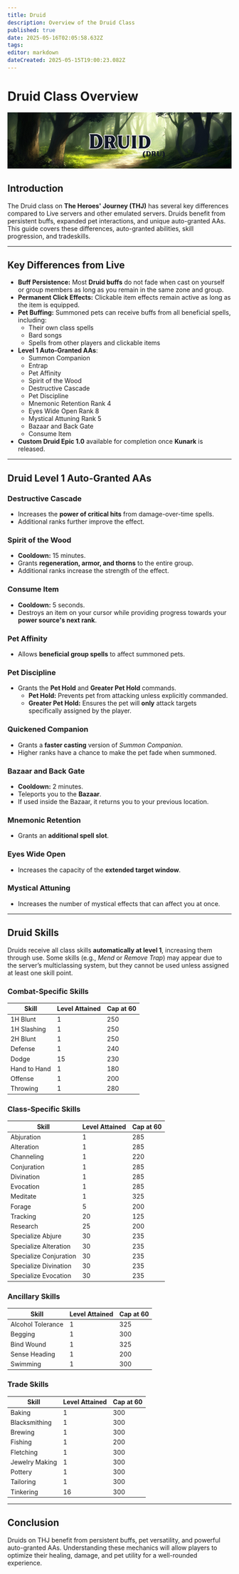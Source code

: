 ```yaml
---
title: Druid
description: Overview of the Druid Class
published: true
date: 2025-05-16T02:05:58.632Z
tags: 
editor: markdown
dateCreated: 2025-05-15T19:00:23.082Z
---
```


# Druid Class Overview

![](/druidpage.png)

## Introduction

The Druid class on **The Heroes' Journey (THJ)** has several key differences compared to Live servers and other emulated servers. Druids benefit from persistent buffs, expanded pet interactions, and unique auto-granted AAs. This guide covers these differences, auto-granted abilities, skill progression, and tradeskills.

---

## Key Differences from Live

-   **Buff Persistence:** Most **Druid buffs** do not fade when cast on yourself or group members as long as you remain in the same zone and group.
-   **Permanent Click Effects:** Clickable item effects remain active as long as the item is equipped.
-   **Pet Buffing:** Summoned pets can receive buffs from all beneficial spells, including:
    -   Their own class spells
    -   Bard songs
    -   Spells from other players and clickable items
-   **Level 1 Auto-Granted AAs**:
    -   Summon Companion
    -   Entrap
    -   Pet Affinity
    -   Spirit of the Wood
    -   Destructive Cascade
    -   Pet Discipline
    -   Mnemonic Retention Rank 4
    -   Eyes Wide Open Rank 8
    -   Mystical Attuning Rank 5
    -   Bazaar and Back Gate
    -   Consume Item
-   **Custom Druid Epic 1.0** available for completion once **Kunark** is released.

---

## Druid Level 1 Auto-Granted AAs

### Destructive Cascade

-   Increases the **power of critical hits** from damage-over-time spells.
-   Additional ranks further improve the effect.

### Spirit of the Wood

-   **Cooldown:** 15 minutes.
-   Grants **regeneration, armor, and thorns** to the entire group.
-   Additional ranks increase the strength of the effect.

### Consume Item

-   **Cooldown:** 5 seconds.
-   Destroys an item on your cursor while providing progress towards your **power source's next rank**.

### Pet Affinity

-   Allows **beneficial group spells** to affect summoned pets.

### Pet Discipline

-   Grants the **Pet Hold** and **Greater Pet Hold** commands.
    -   **Pet Hold:** Prevents pet from attacking unless explicitly commanded.
    -   **Greater Pet Hold:** Ensures the pet will **only** attack targets specifically assigned by the player.

### Quickened Companion

-   Grants a **faster casting** version of *Summon Companion*.
-   Higher ranks have a chance to make the pet fade when summoned.

### Bazaar and Back Gate

-   **Cooldown:** 2 minutes.
-   Teleports you to the **Bazaar**.
-   If used inside the Bazaar, it returns you to your previous location.

### Mnemonic Retention

-   Grants an **additional spell slot**.

### Eyes Wide Open

-   Increases the capacity of the **extended target window**.

### Mystical Attuning

-   Increases the number of mystical effects that can affect you at once.

---

## Druid Skills

Druids receive all class skills **automatically at level 1**, increasing them through use. Some skills (e.g., *Mend* or *Remove Trap*) may appear due to the server’s multiclassing system, but they cannot be used unless assigned at least one skill point.

### Combat-Specific Skills

| Skill | Level Attained | Cap at 60 |
| --- | --- | --- |
| 1H Blunt | 1   | 250 |
| 1H Slashing | 1   | 250 |
| 2H Blunt | 1   | 250 |
| Defense | 1   | 240 |
| Dodge | 15  | 230 |
| Hand to Hand | 1   | 180 |
| Offense | 1   | 200 |
| Throwing | 1   | 280 |

### Class-Specific Skills

| Skill | Level Attained | Cap at 60 |
| --- | --- | --- |
| Abjuration | 1   | 285 |
| Alteration | 1   | 285 |
| Channeling | 1   | 220 |
| Conjuration | 1   | 285 |
| Divination | 1   | 285 |
| Evocation | 1   | 285 |
| Meditate | 1   | 325 |
| Forage | 5   | 200 |
| Tracking | 20  | 125 |
| Research | 25  | 200 |
| Specialize Abjure | 30  | 235 |
| Specialize Alteration | 30  | 235 |
| Specialize Conjuration | 30  | 235 |
| Specialize Divination | 30  | 235 |
| Specialize Evocation | 30  | 235 |

### Ancillary Skills

| Skill | Level Attained | Cap at 60 |
| --- | --- | --- |
| Alcohol Tolerance | 1   | 325 |
| Begging | 1   | 300 |
| Bind Wound | 1   | 325 |
| Sense Heading | 1   | 200 |
| Swimming | 1   | 300 |

### Trade Skills

| Skill | Level Attained | Cap at 60 |
| --- | --- | --- |
| Baking | 1   | 300 |
| Blacksmithing | 1   | 300 |
| Brewing | 1   | 300 |
| Fishing | 1   | 200 |
| Fletching | 1   | 300 |
| Jewelry Making | 1   | 300 |
| Pottery | 1   | 300 |
| Tailoring | 1   | 300 |
| Tinkering | 16  | 300 |

---

## Conclusion

Druids on THJ benefit from persistent buffs, pet versatility, and powerful auto-granted AAs. Understanding these mechanics will allow players to optimize their healing, damage, and pet utility for a well-rounded experience.